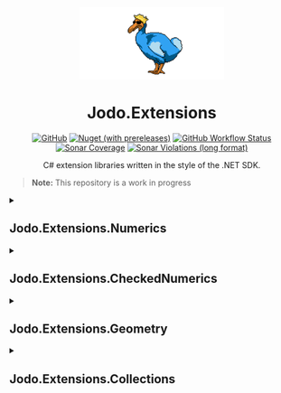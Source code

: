 <p align="center"><img src="RepositoryBanner.png" alt="Logo" height="128"/></p>

<h1 align="center">Jodo.Extensions</h1>

<p align="center">
  <a href="https://github.com/JosephJShort/Jodo.Extensions/blob/main/LICENSE.md"><img alt="GitHub" src="https://img.shields.io/github/license/JosephJShort/Jodo.Extensions"></a>
  <a href="https://www.nuget.org/packages?q=Jodo.Extensions"><img alt="Nuget (with prereleases)" src="https://img.shields.io/nuget/vpre/Jodo.Extensions.Primitives?label=version&logo=nuget"></a>
  <a href="https://github.com/JosephJShort/Jodo.Extensions/actions"><img alt="GitHub Workflow Status" src="https://img.shields.io/github/workflow/status/JosephJShort/Jodo.Extensions/Tests?label=build&logo=github" /></a>  
  <a href="https://sonarcloud.io/summary/overall?id=JosephJShort_Jodo.Extensions"><img alt="Sonar Coverage" src="https://img.shields.io/sonar/coverage/JosephJShort_Jodo.Extensions/main?label=coverage&logo=sonarcloud&server=https%3A%2F%2Fsonarcloud.io" /></a>
  <a href="https://sonarcloud.io/summary/overall?id=JosephJShort_Jodo.Extensions"><img alt="Sonar Violations (long format)" src="https://img.shields.io/sonar/violations/JosephJShort_Jodo.Extensions/main?label=issues&logo=sonarcloud&server=https%3A%2F%2Fsonarcloud.io" /></a>
</p>

<p align="center">C# extension libraries written in the style of the .NET SDK.</p>

> **Note:** This repository is a work in progress

<details>
  <summary><h2>Jodo.Extensions.Numerics</h2></summary>

Provides the interface `INumeric<N>` and accompanying utilities classes, allowing for the creation of numeric types that can used interchangeably with generics.

### Types

| Jodo Type | Description |
| - | - |
| `INumeric<N>` | <ul><li>To be implemented by user-defined numeric value types.</li><li>Allows for the creation numeric types that can used interchangeably with generics.</li></ul> |
| `Math<N>` | <ul><li>A static class that provides equivalent methods to [Math](https://docs.microsoft.com/en-us/dotnet/api/system.math), e.g. `T Log(T)`, `T Pow(T)` and `T Sqrt(T)`.</li><li>Available for all types that implement `INumeric<N>`.</ul> |
| `BitConverter<N>` | <ul><li>A static class that provides equivalent methods to [BitConverter](https://docs.microsoft.com/en-us/dotnet/api/system.bitconverter).</li><li>Allows conversion to and from `ReadOnlySpan<byte>`.</li><li>Available for all types that implement `INumeric<N>`.</li></ul> |
| `StringFormatter<N>` | <ul><li>A static class that provides string parsing and formatting methods.</li><li>Available for all types that implement `INumeric<N>` including user-defined types.</li></ul> |

### Other features

| Feature | Notes |
| - | - |
| Overloaded operators | <ul><li>`==`, `!=`, `>`, `>=`, `<`, `<=`, `+`, `++`, `-`, `*`, `/` and `%` are overloaded, allowing for use in expressions.</li><li>`&`, `\|`, `^`, `~`, `<<` and `>>` are overloaded for types based on integral primitives.</li><li>Implicit conversions from built-in numeric types are provided, allowing use in expressions with numeric literals.</li><li>The `INumeric<N>` interface defines overloads the `>`, `>=`, `<`, `<=`, `+`, `++`, `-`, `*`, `/` and `%` operators, allowing for limited expressions in a generic context (note: equality and conversion operators are not supported on interfaces).</li></ul> |
| Float conversion | <ul><li>A method on `INumeric<N>`, `float Approximate(float offset)`, provides easy conversion to floats for use in graphical applications.</li></ul> |
| Formattable | <ul><li>All the [numeric value types](#jodo-extensions-numerics) implement [IFormattable](https://docs.microsoft.com/en-us/dotnet/api/system.iformattable) and can be used with [standard numeric format strings](https://docs.microsoft.com/en-us/dotnet/standard/base-types/standard-numeric-format-strings).</li></ul> |
| Random generation | <ul><li>An extension method for [Random](https://docs.microsoft.com/en-us/dotnet/api/system.random), `NextNumeric<N>`, provides randomly generated values.</li><li>Values can be generated between two bounds or without bounds.</li><li>Available for all types that implement `INumeric<N>` including user-defined types.</li></ul> |
| Serialization | <ul><li>All the [numeric value types](#numeric-value-types) implement [ISerializable](https://docs.microsoft.com/en-us/dotnet/api/system.runtime.serialization.iserializable), have the [Serializable](https://docs.microsoft.com/en-us/dotnet/api/system.serializableattribute) attribute and a deserialization constructor.</li></ul> |
| _Miscellaneous_ | <ul><li>All numeric value types implement [IEquatable\<T\>](https://docs.microsoft.com/en-us/dotnet/api/system.iequatable-1), [IComparable\<T\>](https://docs.microsoft.com/en-us/dotnet/api/system.icomparable-1) and [IComparable](https://docs.microsoft.com/en-us/dotnet/api/system.icomparable), override `EqualTo(object)`, `GetHashCode()` and `ToString()` and have a [DebuggerDisplay](https://docs.microsoft.com/en-us/dotnet/api/system.diagnostics.debuggerdisplayattribute) attribute.</li></ul>

### Performance considerations

The numeric value types provided by this package are [readonly structs](https://docs.microsoft.com/en-us/dotnet/csharp/language-reference/builtin-types/struct#readonly-struct) that wrap built-in numeric types. Therefore they may consume more memory at runtime compared to using built-in numeric types alone.

If developing a performance-sensitive application, use a profiler to assess the impact on performance.

Benchmarks are provided with this repository to facilitate comparison the built-in numeric types. To run the benchmarks, clone the repository then build and run `Jodo.Extensions.Numerics.Benchmarks` in RELEASE mode.

Sample output can be seen below:
  
*tbc*
</details>

<details>
  <summary><h2>Jodo.Extensions.CheckedNumerics</summary>

Provides numeric value types that [INumeric\<N\>](#numeric-value-types) with built-in protection from overflow. Useful for preventing unexpected negative/positive, infinite or `NaN` values from entering a system.

### Numeric value types

> **Note:** These types increase CPU and memory usage compared to using built-in numeric types. See the [Performance considerations](#performance-considerations) section for more details.

The following table summarizes the types and their behaviour:

| Jodo Type | Corresponding CLR type | Difference in behaviour |
| - | - | - |
| `cint`<br />`ucint` | `int`<br />`uint` | <ul><li>Operations that would overflow instead return `MinValue` or `MaxValue` depending on the direction of the overflow.</li><li>Division by zero does NOT throw a [DivideByZeroException](https://docs.microsoft.com/en-us/dotnet/api/system.dividebyzeroexception) but returns `MaxValue`.</li></ul> |
| `cfloat`<br />`cdouble` | `float`<br />`double` | <ul><li>Operations that would overflow do NOT return `NegativeInfinity` or `PositiveInfinity` but return `MinValue` or `MaxValue` respectively.</li><li>Division by zero does NOT return `NegativeInfinity`, `PositiveInfinity` or `NaN` but returns `MaxValue`.</li><li>It is not possible for values to be `NegativeInfinity`, `PositiveInfinity` or `NaN`.</li></ul> |
| `fix64`<br />`ufix64` | _N/A_ | <ul><li>A fixed-precision number with a 40-bit integral part and a 24-bit mantissa.</li><li>Has a range of values from -549,755,813,888 to 549,755,813,888 for `fix64` and 0 to 1,099,511,693,312.004 for `ufix64`.</li><li>Useful in systems where high precision is required regardless of magnitude.</li></ul> |

Usage is the same as with built-in numeric types but yields different results as demonstrated by the following code example:
```csharp
var x1 = cint.MaxValue + 1;
Console.WriteLine(x1);  // output: 2147483647

var x2 = (cfloat)4 / 0;
Console.WriteLine(x2);  // output: 3.402823E+38
```

### Other types

| Jodo Type | Description |
| - | - |
| `CheckedArithmetic` | <ul><li>A static class that provides checked arithmetic methods for the built-in numeric types.</li></ul> |
| `CheckedConvert` | <ul><li>A static class, similar to [Convert](https://docs.microsoft.com/en-us/dotnet/api/system.convert), that provides checked conversion between the built-in numeric types.</li></ul> |

### Performance considerations

The numeric value types provided by this package are [readonly structs](https://docs.microsoft.com/en-us/dotnet/csharp/language-reference/builtin-types/struct#readonly-struct) that wrap built-in numeric types. Therefore they may consume more memory at runtime compared to using built-in numeric types alone.
Additionally, the [checked](https://docs.microsoft.com/en-us/dotnet/csharp/language-reference/keywords/checked) keyword is used for conversion and arithmetic with these types. Therefore they use more CPU time compared to built-in numeric types, especially in cases of overflow.

If developing a performance-sensitive application, use a profiler to assess the impact on performance. As a rule of thumb the impact is likely to be acceptable in logical applications, but not in arithmetic-intesive applications, such as graphics or big-data.

Benchmarks are provided with this repository to facilitate comparison with the built-in numeric types. To run the benchmarks, clone the repository then build and run `Jodo.Extensions.CheckedNumerics.Benchmarks` in RELEASE mode.

Sample output can be seen below:
  <details>
  <summary><em>Jodo.Extensions.CheckedNumerics.Benchmarks - Results from 2022-05-11T18:11:17.8665440Z</em></summary>

  > * **Processor:** 11th Gen Intel(R) Core(TM) i7-11800H @ 2.30GHz
  > * **Architecture:** x64-based processor
  > * **RAM:** 16.0 GB
  > * **OS:** Windows 10 (64-bit)
  > * **Seconds per Benchmark:** 10.0

  | Name | Baseline Ops Per Second | Baseline Time | Subject Ops Per Second | Subject Time | Observation |
  | --- | --- | --- | --- | --- | --- |
  | CInt_Negation_Vs_Int | 2.172E+08 | *<1μs* | 1.131E+08 | *<1μs* | 1.92x slower |
  | CInt_Division_Vs_Int | 3.417E+08 | *<1μs* | 1.112E+08 | *<1μs* | 3.074x slower |
  | CInt_ConversionToFloat_Vs_Int | 3.815E+08 | *<1μs* | 2.487E+08 | *<1μs* | 1.534x slower |
  | CInt_StringParsing_Vs_Int | 7.443E+07 | *<1μs* | 5.885E+07 | *<1μs* | 1.265x slower |
  | **CInt_MultiplicationOverflow_Vs_Int** | **3.725E+08** | ***<1μs*** | **1.453E+05** | **6.8μs** | **2563x slower** |

  </details>
</details>
    
<details>
  <summary><h2>Jodo.Extensions.Geometry</summary>

Provides geometric value types.

| CheckedGeometry type | Notes |
| - | - |
| AARectangle\<T\> | Axis-aligned rectangle |
| Rectangle\<T\> |  |
| Circle\<T\> |  |
| Angle\<T\> |  |
| Unit\<T\> |  |
| Vector2\<T\> |  |
| Vector3\<T\> |  |

</details>

<details>
  <summary><h2>Jodo.Extensions.Collections</summary>

</details>
